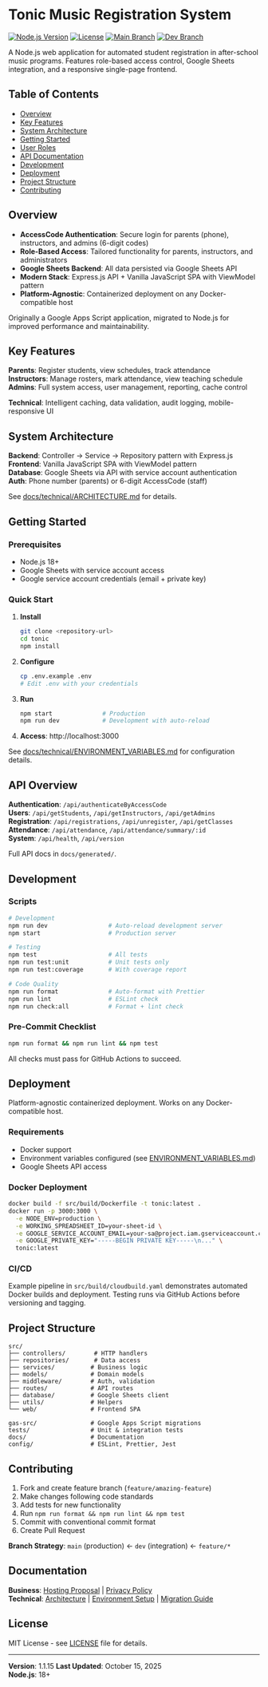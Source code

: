 # Tonic Music Registration System

[![Node.js Version](https://img.shields.io/badge/node-%3E%3D18.0.0-brightgreen)](https://nodejs.org/)
[![License](https://img.shields.io/badge/license-MIT-blue.svg)](LICENSE)
[![Main Branch](https://github.com/jeff-fichtner/forte-tonic/actions/workflows/main-branch.yml/badge.svg)](https://github.com/jeff-fichtner/forte-tonic/actions/workflows/main-branch.yml)
[![Dev Branch](https://github.com/jeff-fichtner/forte-tonic/actions/workflows/dev-branch.yml/badge.svg?branch=dev)](https://github.com/jeff-fichtner/forte-tonic/actions/workflows/dev-branch.yml)

A Node.js web application for automated student registration in after-school music programs. Features role-based access control, Google Sheets integration, and a responsive single-page frontend.

## Table of Contents

- [Overview](#overview)
- [Key Features](#key-features)
- [System Architecture](#system-architecture)
- [Getting Started](#getting-started)
- [User Roles](#user-roles)
- [API Documentation](#api-documentation)
- [Development](#development)
- [Deployment](#deployment)
- [Project Structure](#project-structure)
- [Contributing](#contributing)

## Overview

- **AccessCode Authentication**: Secure login for parents (phone), instructors, and admins (6-digit codes)
- **Role-Based Access**: Tailored functionality for parents, instructors, and administrators
- **Google Sheets Backend**: All data persisted via Google Sheets API
- **Modern Stack**: Express.js API + Vanilla JavaScript SPA with ViewModel pattern
- **Platform-Agnostic**: Containerized deployment on any Docker-compatible host

Originally a Google Apps Script application, migrated to Node.js for improved performance and maintainability.

## Key Features

**Parents**: Register students, view schedules, track attendance  
**Instructors**: Manage rosters, mark attendance, view teaching schedule  
**Admins**: Full system access, user management, reporting, cache control

**Technical**: Intelligent caching, data validation, audit logging, mobile-responsive UI

## System Architecture

**Backend**: Controller → Service → Repository pattern with Express.js  
**Frontend**: Vanilla JavaScript SPA with ViewModel pattern  
**Database**: Google Sheets via API with service account authentication  
**Auth**: Phone number (parents) or 6-digit AccessCode (staff)

See [docs/technical/ARCHITECTURE.md](docs/technical/ARCHITECTURE.md) for details.

## Getting Started

### Prerequisites

- Node.js 18+
- Google Sheets with service account access
- Google service account credentials (email + private key)

### Quick Start

1. **Install**
   ```bash
   git clone <repository-url>
   cd tonic
   npm install
   ```

2. **Configure**
   ```bash
   cp .env.example .env
   # Edit .env with your credentials
   ```

3. **Run**
   ```bash
   npm start              # Production
   npm run dev            # Development with auto-reload
   ```

4. **Access**: http://localhost:3000

See [docs/technical/ENVIRONMENT_VARIABLES.md](docs/technical/ENVIRONMENT_VARIABLES.md) for configuration details.

## API Overview

**Authentication**: `/api/authenticateByAccessCode`  
**Users**: `/api/getStudents`, `/api/getInstructors`, `/api/getAdmins`  
**Registration**: `/api/registrations`, `/api/unregister`, `/api/getClasses`  
**Attendance**: `/api/attendance`, `/api/attendance/summary/:id`  
**System**: `/api/health`, `/api/version`

Full API docs in `docs/generated/`.

## Development

### Scripts

```bash
# Development
npm run dev                 # Auto-reload development server
npm start                   # Production server

# Testing
npm test                    # All tests
npm run test:unit           # Unit tests only
npm run test:coverage       # With coverage report

# Code Quality
npm run format              # Auto-format with Prettier
npm run lint                # ESLint check
npm run check:all           # Format + lint check
```

### Pre-Commit Checklist

```bash
npm run format && npm run lint && npm test
```

All checks must pass for GitHub Actions to succeed.

## Deployment

Platform-agnostic containerized deployment. Works on any Docker-compatible host.

### Requirements

- Docker support
- Environment variables configured (see [ENVIRONMENT_VARIABLES.md](docs/technical/ENVIRONMENT_VARIABLES.md))
- Google Sheets API access

### Docker Deployment

```bash
docker build -f src/build/Dockerfile -t tonic:latest .
docker run -p 3000:3000 \
  -e NODE_ENV=production \
  -e WORKING_SPREADSHEET_ID=your-sheet-id \
  -e GOOGLE_SERVICE_ACCOUNT_EMAIL=your-sa@project.iam.gserviceaccount.com \
  -e GOOGLE_PRIVATE_KEY="-----BEGIN PRIVATE KEY-----\n..." \
  tonic:latest
```

### CI/CD

Example pipeline in `src/build/cloudbuild.yaml` demonstrates automated Docker builds and deployment. Testing runs via GitHub Actions before versioning and tagging.

## Project Structure

```
src/
├── controllers/        # HTTP handlers
├── repositories/       # Data access
├── services/          # Business logic
├── models/            # Domain models
├── middleware/        # Auth, validation
├── routes/            # API routes
├── database/          # Google Sheets client
├── utils/             # Helpers
└── web/               # Frontend SPA

gas-src/               # Google Apps Script migrations
tests/                 # Unit & integration tests
docs/                  # Documentation
config/                # ESLint, Prettier, Jest
```

## Contributing

1. Fork and create feature branch (`feature/amazing-feature`)
2. Make changes following code standards
3. Add tests for new functionality
4. Run `npm run format && npm run lint && npm test`
5. Commit with conventional commit format
6. Create Pull Request

**Branch Strategy**: `main` (production) ← `dev` (integration) ← `feature/*`

## Documentation

**Business**: [Hosting Proposal](docs/business/TECHNICAL_HOSTING_PROPOSAL.md) | [Privacy Policy](docs/business/PRIVACY_POLICY.md)  
**Technical**: [Architecture](docs/technical/ARCHITECTURE.md) | [Environment Setup](docs/technical/ENVIRONMENT_VARIABLES.md) | [Migration Guide](docs/technical/MIGRATION_SUMMARY.md)

## License

MIT License - see [LICENSE](LICENSE) file for details.

---

**Version**: 1.1.15
**Last Updated**: October 15, 2025  
**Node.js**: 18+
